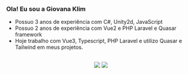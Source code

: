 ### Ola! Eu sou a Giovana Klim

- Possuo 3 anos de experiência com C#, Unity2d, JavaScript
- Possuo 2 anos de experiência com Vue2 e PHP Laravel e Quasar framework
- Hoje trabalho com Vue3, Typescript, PHP Laravel e utilizo Quasar e Tailwind em meus projetos.

<div align="center">
  <a href="https://github.com/giovanaklim">
</div>
<br>
  <div style="display: inline_block" align="center">
     <a href="https://www.linkedin.com/in/giovana-klim-faria-3b5976242/" target="_blank"><img src="https://img.shields.io/badge/-LinkedIn-%230077B5?style=for-the-badge&logo=linkedin&logoColor=white" target="_blank"></a> 
    <a href = "mailto:giovanafariajb@gmail.com"><img src="https://img.shields.io/badge/-Gmail-%23333?style=for-the-badge&logo=gmail&logoColor=white" target="_blank"></a>
  </div>
